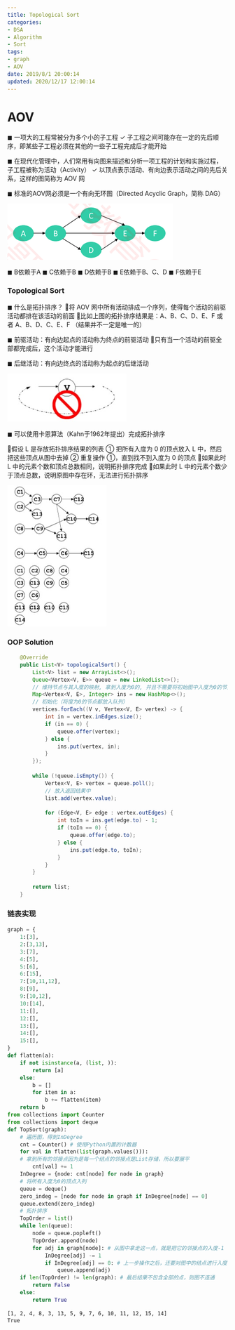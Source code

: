 ```yaml
---
title: Topological Sort
categories:
- DSA
- Algorithm
- Sort
tags:
- graph
- AOV
date: 2019/8/1 20:00:14
updated: 2020/12/17 12:00:14
---
```


# AOV

◼ 一项大的工程常被分为多个小的子工程
✓ 子工程之间可能存在一定的先后顺序，即某些子工程必须在其他的一些子工程完成后才能开始

◼ 在现代化管理中，人们常用有向图来描述和分析一项工程的计划和实施过程，子工程被称为活动（Activity）
✓ 以顶点表示活动、有向边表示活动之间的先后关系，这样的图简称为 AOV 网

◼ 标准的AOV网必须是一个有向无环图（Directed Acyclic Graph，简称 DAG）

![image-20201217155042009](images/%E6%8B%93%E6%89%91%E6%8E%92%E5%BA%8F-Python/image-20201217155042009.png)

◼ B依赖于A
◼ C依赖于B
◼ D依赖于B
◼ E依赖于B、C、D
◼ F依赖于E

### Topological Sort

◼ 什么是拓扑排序？
将 AOV 网中所有活动排成一个序列，使得每个活动的前驱活动都排在该活动的前面
比如上图的拓扑排序结果是：A、B、C、D、E、F 或者 A、B、D、C、E、F （结果并不一定是唯一的）

◼ 前驱活动：有向边起点的活动称为终点的前驱活动
只有当一个活动的前驱全部都完成后，这个活动才能进行

◼ 后继活动：有向边终点的活动称为起点的后继活动



![DAG](images/%E6%8B%93%E6%89%91%E6%8E%92%E5%BA%8F-Python/20191108141234483.jpg)

◼ 可以使用卡恩算法（Kahn于1962年提出）完成拓扑排序

假设 L 是存放拓扑排序结果的列表
① 把所有入度为 0 的顶点放入 L 中，然后把这些顶点从图中去掉
② 重复操作 ①，直到找不到入度为 0 的顶点
如果此时 L 中的元素个数和顶点总数相同，说明拓扑排序完成
如果此时 L 中的元素个数少于顶点总数，说明原图中存在环，无法进行拓扑排序

![TopSort](images/%E6%8B%93%E6%89%91%E6%8E%92%E5%BA%8F-Python/20191108141115515.jpg)

### OOP Solution

```java
    @Override
    public List<V> topologicalSort() {
        List<V> list = new ArrayList<>();
        Queue<Vertex<V, E>> queue = new LinkedList<>();
        // 维持节点与其入度的映射, 拿到入度为0的, 并且不需要将初始图中入度为0的节点加入
        Map<Vertex<V, E>, Integer> ins = new HashMap<>();
        // 初始化（将度为0的节点都放入队列）
        vertices.forEach((V v, Vertex<V, E> vertex) -> {
            int in = vertex.inEdges.size();
            if (in == 0) {
                queue.offer(vertex);
            } else {
                ins.put(vertex, in);
            }
        });

        while (!queue.isEmpty()) {
            Vertex<V, E> vertex = queue.poll();
            // 放入返回结果中
            list.add(vertex.value);

            for (Edge<V, E> edge : vertex.outEdges) {
                int toIn = ins.get(edge.to) - 1;
                if (toIn == 0) {
                    queue.offer(edge.to);
                } else {
                    ins.put(edge.to, toIn);
                }
            }
        }

        return list;
    }
```



### 链表实现

```python
graph = {
    1:[3],
    2:[3,13],
    3:[7],
    4:[5],
    5:[6],
    6:[15],
    7:[10,11,12],
    8:[9],
    9:[10,12],
    10:[14],
    11:[],
    12:[],
    13:[],
    14:[],
    15:[],
}
def flatten(a):
    if not isinstance(a, (list, )):
        return [a]
    else:
        b = []
        for item in a:
            b += flatten(item)
    return b
from collections import Counter
from collections import deque
def TopSort(graph):
    # 遍历图，得到InDegree
    cnt = Counter() # 使用Python内置的计数器
    for val in flatten(list(graph.values())): 
    # 拿到所有的邻接点因为是每一个结点的邻接点是List存储，所以要展平
        cnt[val] += 1
    InDegree = {node: cnt[node] for node in graph}
    # 将所有入度为0的顶点入列
    queue = deque()
    zero_indeg = [node for node in graph if InDegree[node] == 0]
    queue.extend(zero_indeg)
    # 拓扑排序
    TopOrder = list()
    while len(queue):
        node = queue.popleft()
        TopOrder.append(node)
        for adj in graph[node]: # 从图中拿走这一点，就是把它的邻接点的入度-1
            InDegree[adj] -= 1
            if InDegree[adj] == 0: # 上一步操作之后，还要对图中的结点进行入度判断
                queue.append(adj)
    if len(TopOrder) != len(graph): # 最后结果不包含全部的点，则图不连通
        return False
    else:
        return True
```

    [1, 2, 4, 8, 3, 13, 5, 9, 7, 6, 10, 11, 12, 15, 14]
    True

